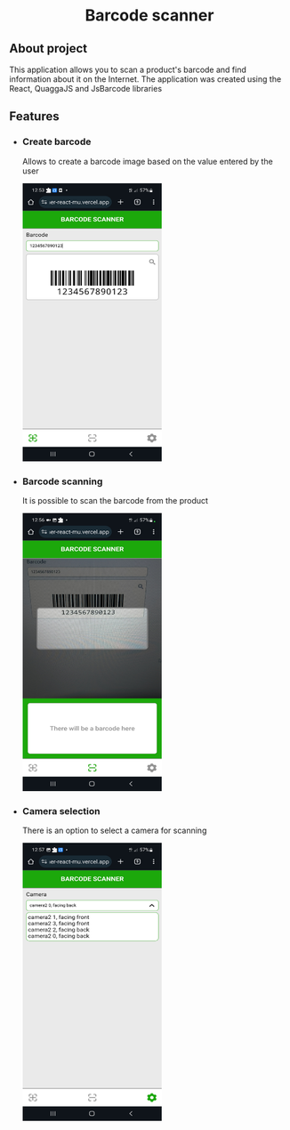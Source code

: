<h1 align="center">Barcode scanner</h1>
<h2>About project</h2>
<p>This application allows you to scan a product's barcode and find information about it on the Internet. The application was created using the React, QuaggaJS and JsBarcode libraries</p>
<h2>Features</h2>
<ul>
  <li>
    <h3>Create barcode</h3>
    <p>Allows to create a barcode image based on the value entered by the user</p>
    <img src="./public/images/ReadMe/Create-barcode.jpg" alt="Create barcode" width="250" height="500"/>
  </li>
    <li>
    <h3>Barcode scanning</h3>
    <p>It is possible to scan the barcode from the product</p>
    <img src="./public/images/ReadMe/Scanning.jpg" alt="Barcode scanning" width="250" height="500"/>
  </li>
    <li>
    <h3>Camera selection</h3>
    <p>There is an option to select a camera for scanning</p>
    <img src="./public/images/ReadMe/Settings.jpg" alt="Create barcode" width="250" height="500"/>
  </li>
</ul>
